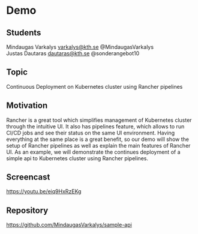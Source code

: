 # Demo

## Students
Mindaugas Varkalys varkalys@kth.se @MindaugasVarkalys  
Justas Dautaras dautaras@kth.se @sonderangebot10

## Topic
Continuous Deployment on Kubernetes cluster using Rancher pipelines

## Motivation
Rancher is a great tool which simplifies management of Kubernetes cluster through the intuitive UI.
It also has pipelines feature, which allows to run CI/CD jobs and see their status on the same UI environment.
Having everything at the same place is a great benefit, so our demo will show the setup of Rancher pipelines as well as explain the main features of Rancher UI.
As an example, we will demonstrate the continues deployment of a simple api to Kubernetes cluster using Rancher pipelines. 

## Screencast
https://youtu.be/eiq9HxRzEKg

## Repository
https://github.com/MindaugasVarkalys/sample-api